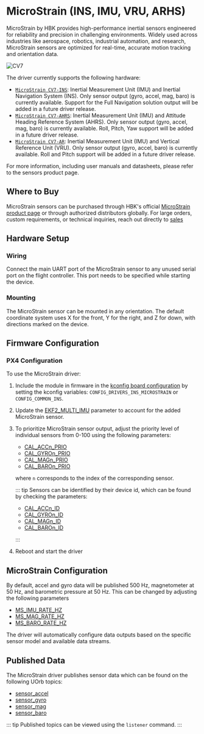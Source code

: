 # MicroStrain (INS, IMU, VRU, ARHS)

MicroStrain by HBK provides high-performance inertial sensors engineered for reliability and precision in challenging environments.
Widely used across industries like aerospace, robotics, industrial automation, and research, MicroStrain sensors are optimized for real-time, accurate motion tracking and orientation data.

![CV7](../../assets/hardware/sensors/inertial/microstrain_3dm_cv7_hbk.png)

The driver currently supports the following hardware:

- [`MicroStrain CV7-INS`](https://www.microstrain.com/inertial-sensors/3DM-CV7-INS): Inertial Measurement Unit (IMU) and Inertial Navigation System (INS). Only sensor output (gyro, accel, mag, baro) is currently available. Support for the Full Navigation solution output will be added in a future driver release.
- [`MicroStrain CV7-AHRS`](https://www.microstrain.com/inertial-sensors/3dm-cv7-ahrs): Inertial Measurement Unit (IMU) and Attitude Heading Reference System (AHRS). Only sensor output (gyro, accel, mag, baro) is currently available. Roll, Pitch, Yaw support will be added in a future driver release.
- [`MicroStrain CV7-AR`](https://www.microstrain.com/inertial-sensors/3dmcv7-ar): Inertial Measurement Unit (IMU) and Vertical Reference Unit (VRU). Only sensor output (gyro, accel, baro) is currently available. Roll and Pitch support will be added in a future driver release. 


For more information, including user manuals and datasheets, please refer to the sensors product page.

## Where to Buy

MicroStrain sensors can be purchased through HBK's official [MicroStrain product page](https://www.microstrain.com/inertial-sensors/all-sensors) or through authorized distributors globally.
For large orders, custom requirements, or technical inquiries, reach out directly to [sales](https://www.microstrain.com/contact-sales)

## Hardware Setup

### Wiring

Connect the main UART port of the MicroStrain sensor to any unused serial port on the flight controller.
This port needs to be specified while starting the device.

### Mounting

The MicroStrain sensor can be mounted in any orientation.
The default coordinate system uses X for the front, Y for the right, and Z for down, with directions marked on the device.

## Firmware Configuration

### PX4 Configuration

To use the MicroStrain driver:

1. Include the module in firmware in the [kconfig board configuration](../hardware/porting_guide_config.md#px4-board-configuration-kconfig) by setting the kconfig variables: `CONFIG_DRIVERS_INS_MICROSTRAIN` or `CONFIG_COMMON_INS`.
2. Update the [EKF2_MULTI_IMU](../advanced_config/parameter_reference.md#EKF2_MULTI_IMU) parameter to account for the added MicroStrain sensor.
3. To prioritize MicroStrain sensor output, adjust the priority level of individual sensors from 0-100 using the following parameters:

   - [CAL_ACCn_PRIO](../advanced_config/parameter_reference.md#CAL_ACC0_PRIO)
   - [CAL_GYROn_PRIO](../advanced_config/parameter_reference.md#CAL_GYRO0_PRIO)
   - [CAL_MAGn_PRIO](../advanced_config/parameter_reference.md#CAL_MAG0_PRIO)
   - [CAL_BAROn_PRIO](../advanced_config/parameter_reference.md#CAL_BARO0_PRIO)

   where `n` corresponds to the index of the corresponding sensor.

   ::: tip
   Sensors can be identified by their device id, which can be found by checking the parameters:

   - [CAL_ACCn_ID](../advanced_config/parameter_reference.md#CAL_ACC0_ID)
   - [CAL_GYROn_ID](../advanced_config/parameter_reference.md#CAL_GYRO0_ID)
   - [CAL_MAGn_ID](../advanced_config/parameter_reference.md#CAL_MAG0_ID)
   - [CAL_BAROn_ID](../advanced_config/parameter_reference.md#CAL_BARO0_ID)

   :::

4. Reboot and start the driver

## MicroStrain Configuration

By default, accel and gyro data will be published 500 Hz, magnetometer at 50 Hz, and barometric pressure at 50 Hz.
This can be changed by adjusting the following parameters

- [MS_IMU_RATE_HZ](../advanced_config/parameter_reference.md#MS_IMU_RATE_HZ)
- [MS_MAG_RATE_HZ](../advanced_config/parameter_reference.md#MS_MAG_RATE_HZ)
- [MS_BARO_RATE_HZ](../advanced_config/parameter_reference.md#MS_BARO_RATE_HZ)

The driver will automatically configure data outputs based on the specific sensor model and available data streams.

## Published Data

The MicroStrain driver publishes sensor data which can be found on the following UOrb topics:

- [sensor_accel](../msg_docs/SensorAccel.md)
- [sensor_gyro](../msg_docs/SensorGyro.md)
- [sensor_mag](../msg_docs/SensorMag.md)
- [sensor_baro](../msg_docs/SensorBaro.md)

::: tip
Published topics can be viewed using the `listener` command.
:::

